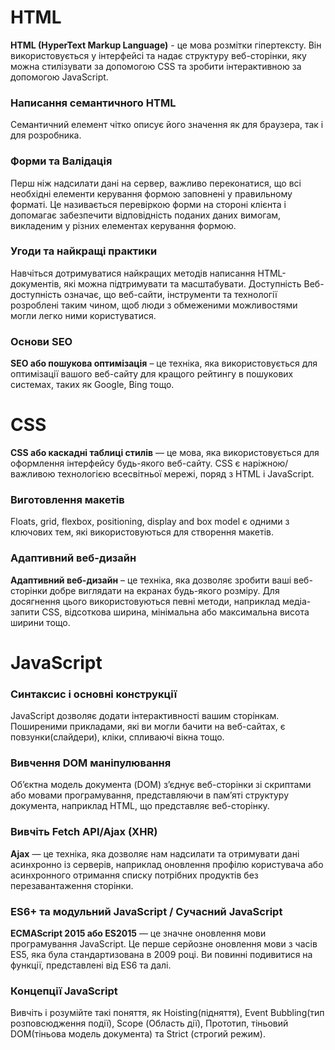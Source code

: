# HTML
**HTML (HyperText Markup Language)** - це мова розмітки гіпертексту. Він використовується у інтерфейсі та надає структуру веб-сторінки, яку можна стилізувати за допомогою CSS та зробити інтерактивною за допомогою JavaScript.
     
### Написання семантичного HTML
Семантичний елемент чітко описує його значення як для браузера, так і для
розробника.

### Форми та Валідація
Перш ніж надсилати дані на сервер, важливо переконатися, що всі необхідні елементи керування формою заповнені у правильному форматі. Це називається перевіркою форми на стороні клієнта і допомагає забезпечити відповідність поданих даних вимогам, викладеним у різних елементах керування формою.

### Угоди та найкращі практики
Навчіться дотримуватися найкращих методів написання HTML-документів, які можна підтримувати та масштабувати.
Доступність
Веб-доступність означає, що веб-сайти, інструменти та технології розроблені таким чином, щоб люди з обмеженими можливостями могли легко ними користуватися.

### Основи SEO
**SEO або пошукова оптимізація** – це техніка, яка використовується для оптимізації вашого веб-сайту для кращого рейтингу в пошукових системах, таких як Google, Bing тощо.

# CSS

**CSS або каскадні таблиці стилів** — це мова, яка використовується для оформлення інтерфейсу будь-якого веб-сайту. CSS є наріжною/важливою технологією всесвітньої мережі, поряд з HTML і JavaScript.

### Виготовлення макетів
Floats, grid, flexbox, positioning, display and box model є одними з ключових тем, які використовуються для створення макетів.

 ### Адаптивний веб-дизайн
 **Адаптивний веб-дизайн** – це техніка, яка дозволяє зробити ваші веб-сторінки добре виглядати на екранах будь-якого розміру. Для досягнення цього використовуються певні методи, наприклад медіа-запити CSS, відсоткова ширина, мінімальна або максимальна висота ширини тощо.

# JavaScript
### Синтаксис і основні конструкції
JavaScript дозволяє додати інтерактивності вашим сторінкам. Поширеними прикладами, які ви могли бачити на веб-сайтах, є повзунки(слайдери), кліки, спливаючі вікна тощо.

### Вивчення DOM маніпулювання
Об’єктна модель документа (DOM) з’єднує веб-сторінки зі скриптами або мовами програмування, представляючи в пам’яті структуру документа, наприклад HTML, що представляє веб-сторінку.

### Вивчіть Fetch API/Ajax (XHR)
**Ajax** — це техніка, яка дозволяє нам надсилати та отримувати дані асинхронно із серверів, наприклад оновлення профілю користувача або асинхронного отримання списку потрібних продуктів без перезавантаження сторінки.

### ES6+ та модульний JavaScript / Сучасний JavaScript
**ECMAScript 2015 або ES2015** — це значне оновлення мови програмування JavaScript. Це перше серйозне оновлення мови з часів ES5, яка була стандартизована в 2009 році. Ви повинні подивитися на функції, представлені від ES6 та далі.

### Концепції JavaScript
Вивчіть і розумійте такі поняття, як Hoisting(підняття), Event Bubbling(тип розповсюдження події), Scope (Область дії), Прототип, тіньовий DOM(тіньова модель документа) та Strict (строгий режим).
